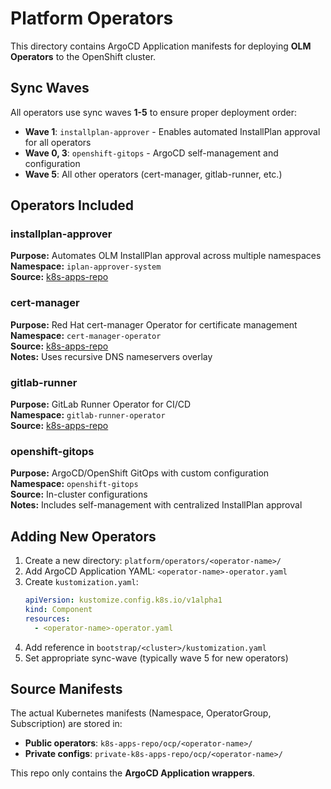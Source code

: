 # Platform Operators

This directory contains ArgoCD Application manifests for deploying **OLM Operators** to the OpenShift cluster.

## Sync Waves

All operators use sync waves **1-5** to ensure proper deployment order:

- **Wave 1**: `installplan-approver` - Enables automated InstallPlan approval for all operators
- **Wave 0, 3**: `openshift-gitops` - ArgoCD self-management and configuration
- **Wave 5**: All other operators (cert-manager, gitlab-runner, etc.)

## Operators Included

### installplan-approver
**Purpose:** Automates OLM InstallPlan approval across multiple namespaces  
**Namespace:** `iplan-approver-system`  
**Source:** [k8s-apps-repo](https://github.com/rajinator/k8s-apps-repo)

### cert-manager
**Purpose:** Red Hat cert-manager Operator for certificate management  
**Namespace:** `cert-manager-operator`  
**Source:** [k8s-apps-repo](https://github.com/rajinator/k8s-apps-repo)  
**Notes:** Uses recursive DNS nameservers overlay

### gitlab-runner
**Purpose:** GitLab Runner Operator for CI/CD  
**Namespace:** `gitlab-runner-operator`  
**Source:** [k8s-apps-repo](https://github.com/rajinator/k8s-apps-repo)

### openshift-gitops
**Purpose:** ArgoCD/OpenShift GitOps with custom configuration  
**Namespace:** `openshift-gitops`  
**Source:** In-cluster configurations  
**Notes:** Includes self-management with centralized InstallPlan approval

## Adding New Operators

1. Create a new directory: `platform/operators/<operator-name>/`
2. Add ArgoCD Application YAML: `<operator-name>-operator.yaml`
3. Create `kustomization.yaml`:
   ```yaml
   apiVersion: kustomize.config.k8s.io/v1alpha1
   kind: Component
   resources:
     - <operator-name>-operator.yaml
   ```
4. Add reference in `bootstrap/<cluster>/kustomization.yaml`
5. Set appropriate sync-wave (typically wave 5 for new operators)

## Source Manifests

The actual Kubernetes manifests (Namespace, OperatorGroup, Subscription) are stored in:
- **Public operators**: `k8s-apps-repo/ocp/<operator-name>/`
- **Private configs**: `private-k8s-apps-repo/ocp/<operator-name>/`

This repo only contains the **ArgoCD Application wrappers**.

